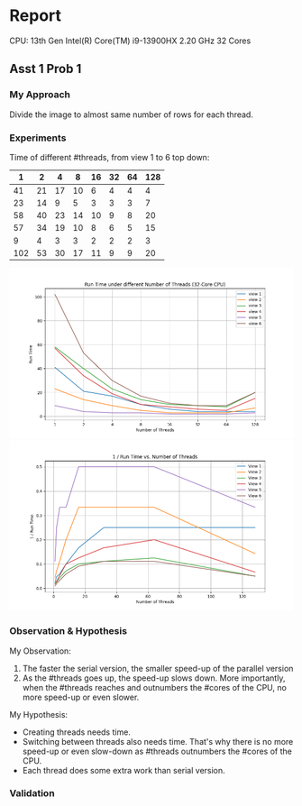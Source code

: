 # Report

CPU:
13th Gen Intel(R) Core(TM) i9-13900HX 2.20 GHz 32 Cores

## Asst 1 Prob 1

### My Approach

Divide the image to almost same number of rows for each thread.

### Experiments

Time of different #threads, from view 1 to 6 top down:

| 1   | 2  | 4  | 8  | 16 | 32 | 64 | 128 |
|-----|----|----|----|----|----|----|-----|
| 41  | 21 | 17 | 10 | 6  | 4  | 4  | 4   |
| 23  | 14 | 9  | 5  | 3  | 3  | 3  | 7   |
| 58  | 40 | 23 | 14 | 10 | 9  | 8  | 20  |
| 57  | 34 | 19 | 10 | 8  | 6  | 5  | 15  |
| 9   | 4  | 3  | 3  | 2  | 2  | 2  | 3   |
| 102 | 53 | 30 | 17 | 11 | 9  | 9  | 20  |

![RunTime](./RunTime.png)
![1/RunTime](./Speed.png)

### Observation & Hypothesis

My Observation:

1. The faster the serial version, the smaller speed-up of the parallel version
2. As the #threads goes up, the speed-up slows down. More importantly, when the #threads reaches and outnumbers the #cores of the CPU, no more speed-up or even slower.

My Hypothesis:

- Creating threads needs time.
- Switching between threads also needs time. That's why there is no more speed-up or even slow-down as #threads outnumbers the #cores of the CPU.
- Each thread does some extra work than serial version.

### Validation